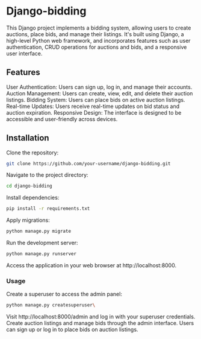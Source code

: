 # Django-bidding

This Django project implements a bidding system, allowing users to create auctions, place bids, and manage their listings. It's built using Django, a high-level Python web framework, and incorporates features such as user authentication, CRUD operations for auctions and bids, and a responsive user interface.

## Features
  User Authentication: Users can sign up, log in, and manage their accounts.
  Auction Management: Users can create, view, edit, and delete their auction listings.
  Bidding System: Users can place bids on active auction listings.
  Real-time Updates: Users receive real-time updates on bid status and auction expiration.
  Responsive Design: The interface is designed to be accessible and user-friendly across devices.
## Installation
Clone the repository:
```bash
git clone https://github.com/your-username/django-bidding.git
```

Navigate to the project directory:
```bash
cd django-bidding
```

Install dependencies:
```bash
pip install -r requirements.txt
```

Apply migrations:
```bash
python manage.py migrate
```

Run the development server:
```bash
python manage.py runserver
```
Access the application in your web browser at http://localhost:8000.

### Usage
Create a superuser to access the admin panel:
```bash
python manage.py createsuperuser\
```
Visit http://localhost:8000/admin and log in with your superuser credentials.
Create auction listings and manage bids through the admin interface.
Users can sign up or log in to place bids on auction listings.
